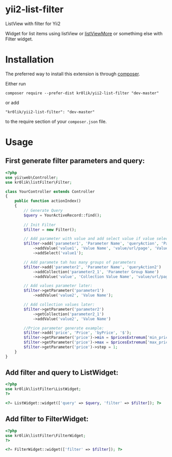# yii2-list-filter
ListView with filter for Yii2

Widget for list items using listView or [listViewMore](https://github.com/kr0lik/yii2-list-view-more) or somethimg else with Filter widget.

# Installation

The preferred way to install this extension is through [composer](http://getcomposer.org/download/).

Either run

```
composer require --prefer-dist kr0lik/yii2-list-filter "dev-master"
```

or add

```
"kr0lik/yii2-list-filter": "dev-master"
```

to the require section of your `composer.json` file.


# Usage
First generate filter parameters and query:
---

```php
<?php
use yii\web\Controller;
use kr0lik\listFilter\Filter;

class YourController extends Controller
{
    public function actionIndex()
    {
        // Generate Query
        $query = YourActiveRecord::find();
    
        // Init Filter
        $filter = new Filter();

        // Add parameter with value and add select value if value selected in code not in quiery
        $filter->add('parameter1', 'Parameter Name', 'queryAction', 'Parameter Unit')
            ->addValue('value1', 'Value Name', 'value/url/page', 'Value Url title')
            ->addSelect('value1');

        // Add paramete tah has many groups of parameters
        $filter->add('parameter2', 'Parameter Name', 'queryAction2')
            ->addCollection('parameter2_1', 'Parameter Group Name')
            ->addValue('value', 'Collection Value Name', 'value/url/page', 'Value Url title');

        // Add values parameter later:
        $filter->getParameter('parameter1')
            ->addValue('value2', 'Value Name');

        // Add collection values later:
        $filter->getParameter('parameter2')
            ->getCollection('parameter2_1')
            ->addValue('value2', 'Value Name')

        //Price parameter generate example:
        $filter->add('price', 'Price', 'byPrice', '$');
        $filter->getParameter('price')->min = $pricesExtremum['min_price'];
        $filter->getParameter('price')->max = $pricesExtremum['max_price'];
        $filter->getParameter('price')->step = 1;
    }
}
```

Add filter and query to ListWidget:
---

```php
<?php
use kr0lik\listFilter\ListWidget;
?>

<?= ListWidget::widget(['query' => $query, 'filter' => $filter]); ?>
```

Add filter to FilterWidget:
---

```php
<?php
use kr0lik\listFilter\FilterWidget;
?>

<?= FilterWidget::widget(['filter' => $filter]); ?>
```
